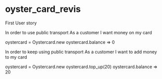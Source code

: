 # oyster_card_revis

First User story

In order to use public transport
As a customer
I want money on my card


oystercard = Oystercard.new
oystercard.balance
=> 0


In order to keep using public transport
As a customer
I want to add money to my card

oystercard = Oystercard.new
oystercard.top_up(20)
oystercard.balance
=> 20
